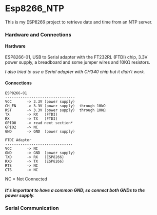 # Esp8266_NTP

This is my ESP8266 project to retrieve date and time from an NTP server.

### Hardware and Connections

#### Hardware
ESP8266-01, USB to Serial adapter with the FT232RL (FTDI) chip, 3.3V power supply, a breadboard and some jumper wires and 10KΩ resistors.

*I also tried to use a Serial adapter with CH340 chip but it didn't work.*

#### Connections

```
ESP8266-01
--------------------------------
VCC       -> 3.3V (power supply)
CH_EN     -> 3.3V (power supply)  through 10kΩ
RST       -> 3.3V (power supply)  through 10KΩ
TX        -> RX   (FTDI)
RX        -> TX   (FTDI)
GPIO0     -> read next section*
GPIO2     -> NC
GND       -> GND  (power supply)
```
```
FTDI Adapter
-------------------------------
VCC       -> NC
GND       -> GND  (power supply)
TXD       -> RX   (ESP8266)
RXD       -> TX   (ESP8266)
RTS       -> NC
CTS       -> NC
```
NC = Not Connected

##### It's important to have a common GND, so connect both GNDs to the power supply.

### Serial Communication

